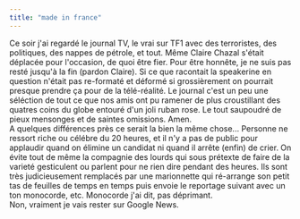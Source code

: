 ```yaml
---
title: "made in france"
---
```


Ce soir j'ai regardé le journal TV, le vrai sur TF1 avec des terroristes, des
politiques, des nappes de pétrole, et tout. Même Claire Chazal s'était
déplacée pour l'occasion, de quoi être fier. Pour être honnête, je ne suis pas
resté jusqu'à la fin (pardon Claire). Si ce que racontait la speakerine en
question n'était pas re-formaté et déformé si grossièrement on pourrait
presque prendre ça pour de la télé-réalité. Le journal c'est un peu une
séléction de tout ce que nos amis ont pu ramener de plus croustillant des
quatres coins du globe entouré d'un joli ruban rose. Le tout saupoudré de
pieux mensonges et de saintes omissions. Amen.  
A quelques différences près ce serait la bien la même chose... Personne ne
ressort riche ou célébre du 20 heures, et il n'y a pas de public pour
applaudir quand on élimine un candidat ni quand il arrête (enfin) de crier. On
évite tout de même la compagnie des lourds qui sous prétexte de faire de la
varieté gesticulent ou parlent pour ne rien dire pendant des heures. Ils sont
très judicieusement remplacés par une marionnette qui ré-arrange son petit tas
de feuilles de temps en temps puis envoie le reportage suivant avec un ton
monocorde, etc. Monocorde j'ai dit, pas déprimant.  
Non, vraiment je vais rester sur Google News.

